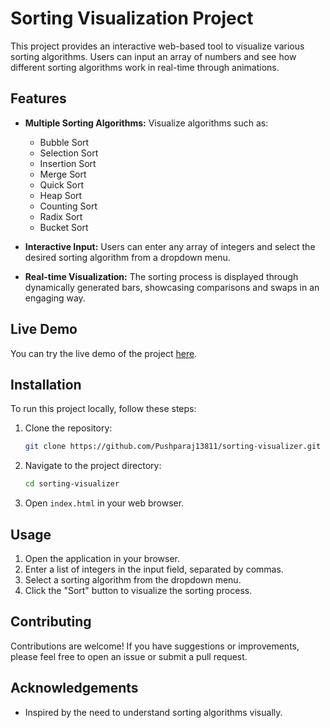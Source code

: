 # Sorting Visualization Project

This project provides an interactive web-based tool to visualize various sorting algorithms. Users can input an array of numbers and see how different sorting algorithms work in real-time through animations.

## Features

- **Multiple Sorting Algorithms:** Visualize algorithms such as:

  - Bubble Sort
  - Selection Sort
  - Insertion Sort
  - Merge Sort
  - Quick Sort
  - Heap Sort
  - Counting Sort
  - Radix Sort
  - Bucket Sort

- **Interactive Input:** Users can enter any array of integers and select the desired sorting algorithm from a dropdown menu.

- **Real-time Visualization:** The sorting process is displayed through dynamically generated bars, showcasing comparisons and swaps in an engaging way.

## Live Demo

You can try the live demo of the project [here](https://sorting-algo-visualizer-pushparaj.netlify.app/).

## Installation

To run this project locally, follow these steps:

1. Clone the repository:
   ```bash
   git clone https://github.com/Pushparaj13811/sorting-visualizer.git
   ```
2. Navigate to the project directory:
   ```bash
   cd sorting-visualizer
   ```
3. Open `index.html` in your web browser.

## Usage

1. Open the application in your browser.
2. Enter a list of integers in the input field, separated by commas.
3. Select a sorting algorithm from the dropdown menu.
4. Click the "Sort" button to visualize the sorting process.

## Contributing

Contributions are welcome! If you have suggestions or improvements, please feel free to open an issue or submit a pull request.

## Acknowledgements

- Inspired by the need to understand sorting algorithms visually.
